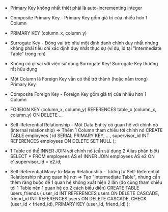 - Primary Key không nhất thiết phải là auto-incrementing integer

- Composite Primary Key - Primary Key gồm giá trị của nhiều hơn 1 Column
- PRIMARY KEY (column_x, column_y)

- Surrogate Key - Đóng vai trò như một định danh chính duy nhất nhưng không phải tiêu chí xác định duy nhất thực sự (ví dụ, id tại "Intermediate Table" trong n:n)
- Không có gì sai với việc sử dụng Surrogate Key! Surrogate Key thường rất hữu dụng

- Một Column là Foreign Key vẫn có thể trở thành (hoặc nằm trong) Primary Key

- Composite Foreign Key - Foreign Key gồm giá trị của nhiều hơn 1 Column
- FOREIGN KEY (column_x, column_y) REFERENCES table_x (column_x, column_y) ON DELETE ...

- Self-Referential Relationship - Một Data Entity có quan hệ với chính nó (internal relationship) => Thêm 1 Column tham chiếu tới chính nó
  CREATE TABLE employees (
  id SERIAL PRIMARY KEY,
  ...,
  supervisor_id INT REFERENCES employees ON DELETE SET NULL
  );

- 1 Table có thể INNER JOIN với chính nó (cần sử dụng 2 Alias phân biệt)
  SELECT \*
  FROM employees AS e1
  INNER JOIN employees AS e2 ON e1.supervisor_id = e2.id;

- Self-Referential Many-to-Many Relationship - Tương tự Self-Referential Relationship nhưng quan hệ n:n
  => Tạo "Intermediate Table", nhưng cần thêm ràng buộc để 1 quan hệ không xuất hiện 2 lần (do cùng tham chiếu tới 1 Table nên 1 quan hệ có 2 cách biểu diễn)
  CREATE TABLE users_friends (
  user_id INT REFERENCES users ON DELETE CASCADE,
  friend_id INT REFERENCES users ON DELETE CASCADE,
  CHECK (user_id < friend_id),
  PRIMARY KEY (user_id, friend_id)
  );
